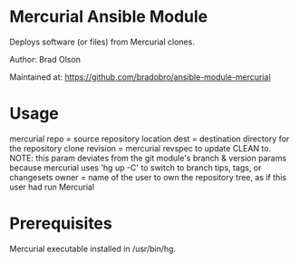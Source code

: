 Mercurial Ansible Module
========================

Deploys software (or files) from Mercurial clones.

Author: Brad Olson

Maintained at: https://github.com/bradobro/ansible-module-mercurial

Usage
=====

mercurial
    repo = source repository location
    dest = destination directory for the repository clone
    revision = mercurial revspec to update CLEAN to. 
               NOTE: this param deviates from the git module's branch & version params
               because mercurial uses 'hg up -C' to switch to branch tips, tags, or
               changesets
    owner = name of the user to own the repository tree, as if this user had run Mercurial

Prerequisites
=============

Mercurial executable installed in /usr/bin/hg.


